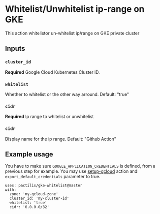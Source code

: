 # Whitelist/Unwhitelist ip-range on GKE

This action whitelistor un-whitelist ip/range on GKE private cluster

## Inputs

### `cluster_id`

**Required** Google Cloud Kubernetes Cluster ID.

### `whitelist`

Whether to whitelist or the other way arround. Default: "true"

### `cidr`

**Required** Ip range to whitelist or unwhitelist

### `cidr`

Display name for the ip range. Default: "Github Action"

## Example usage

You have to make sure `GOOGLE_APPLICATION_CREDENTIALS` is defined, from a previous step for example.
You may use [setup-gcloud](https://github.com/GoogleCloudPlatform/github-actions/tree/master/setup-gcloud) action and `export_default_credentials` parameter to true.

```action
uses: pactilis/gke-whitelist@master
with:
  zone: 'my-gcloud-zone'
  cluster_id: 'my-cluster-id'
  whitelist: 'true'
  cidr: '0.0.0.0/32'
```
